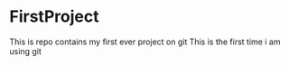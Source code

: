 # FirstProject
This is repo contains my first ever project on git
This is the first time i am using git 
